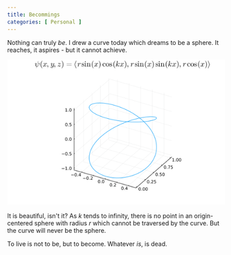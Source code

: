 ```yaml
---
title: Becommings
categories: [ Personal ]
---
```


Nothing can truly *be*. I drew a curve today which dreams to be a sphere.
It reaches, it aspires - but it cannot achieve. 

<p align="center">
  <img src="../Images/sphere.gif">
</p>

It is beautiful, isn't it? As $k$ tends to infinity, there is no point in an
origin-centered sphere with radius $r$ which cannot be traversed by the curve.
But the curve will never be the sphere.

To live is not to be, but to become. Whatever *is*, is dead.
